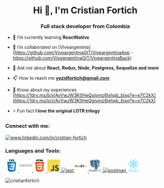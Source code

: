 <h1 align="center">Hi 👋, I'm Cristian Fortich</h1>
<h3 align="center">Full stack developer from Colombia</h3>

- 🌱 I’m currently learning **ReactNative**

- 👯 I’m collaborated on [Viveargentina](https://github.com/ViveargentinaGIT/ViveargentinaApp - https://github.com/ViveargentinaGIT/ViveargentinaBack)

- 💬 Ask me about **React, Redux, Node, Postgress, Sequelize and more**

- 📫 How to reach me **yezidfortich@gmail.com**

- 📄 Know about my experiences [https://1drv.ms/b/s!AvVwJW3K0HeQgjvmz6lxhpb_bixq?e=e7C2kX](https://1drv.ms/b/s!AvVwJW3K0HeQgjvmz6lxhpb_bixq?e=e7C2kX)

- ⚡ Fun fact **I love the original LOTR trilogy**

<h3 align="left">Connect with me:</h3>
<p align="left">
<a href="https://linkedin.com/in/www.linkedin.com/in/cristian-fortich" target="blank"><img align="center" src="https://raw.githubusercontent.com/rahuldkjain/github-profile-readme-generator/master/src/images/icons/Social/linked-in-alt.svg" alt="www.linkedin.com/in/cristian-fortich" height="30" width="40" /></a>
</p>

<h3 align="left">Languages and Tools:</h3>
<p align="left"> <a href="https://www.w3schools.com/css/" target="_blank" rel="noreferrer"> <img src="https://raw.githubusercontent.com/devicons/devicon/master/icons/css3/css3-original-wordmark.svg" alt="css3" width="40" height="40"/> </a> <a href="https://expressjs.com" target="_blank" rel="noreferrer"> <img src="https://raw.githubusercontent.com/devicons/devicon/master/icons/express/express-original-wordmark.svg" alt="express" width="40" height="40"/> </a> <a href="https://www.w3.org/html/" target="_blank" rel="noreferrer"> <img src="https://raw.githubusercontent.com/devicons/devicon/master/icons/html5/html5-original-wordmark.svg" alt="html5" width="40" height="40"/> </a> <a href="https://developer.mozilla.org/en-US/docs/Web/JavaScript" target="_blank" rel="noreferrer"> <img src="https://raw.githubusercontent.com/devicons/devicon/master/icons/javascript/javascript-original.svg" alt="javascript" width="40" height="40"/> </a> <a href="https://jestjs.io" target="_blank" rel="noreferrer"> <img src="https://www.vectorlogo.zone/logos/jestjsio/jestjsio-icon.svg" alt="jest" width="40" height="40"/> </a> <a href="https://nodejs.org" target="_blank" rel="noreferrer"> <img src="https://raw.githubusercontent.com/devicons/devicon/master/icons/nodejs/nodejs-original-wordmark.svg" alt="nodejs" width="40" height="40"/> </a> <a href="https://www.postgresql.org" target="_blank" rel="noreferrer"> <img src="https://raw.githubusercontent.com/devicons/devicon/master/icons/postgresql/postgresql-original-wordmark.svg" alt="postgresql" width="40" height="40"/> </a> <a href="https://postman.com" target="_blank" rel="noreferrer"> <img src="https://www.vectorlogo.zone/logos/getpostman/getpostman-icon.svg" alt="postman" width="40" height="40"/> </a> <a href="https://reactjs.org/" target="_blank" rel="noreferrer"> <img src="https://raw.githubusercontent.com/devicons/devicon/master/icons/react/react-original-wordmark.svg" alt="react" width="40" height="40"/> </a> </p>

<p><img align="center" src="https://github-readme-stats.vercel.app/api/top-langs?username=cristianfortich&show_icons=true&locale=en&layout=compact" alt="cristianfortich" /></p>

